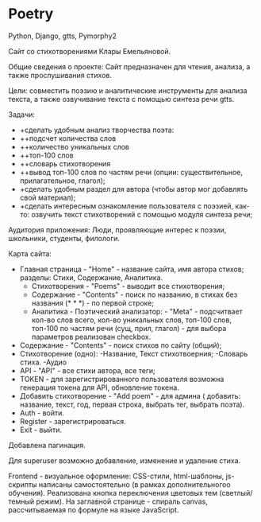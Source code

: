 # Poetry
Python, Django, gtts, Pymorphy2

Сайт со стихотворениями Клары Емельяновой.

Общие сведения о проекте: Сайт предназначен для чтения, анализа, а также прослушивания стихов.

Цели: совместить поэзию и аналитические инструменты для анализа текста, а также озвучивание текста с помощью синтеза речи gtts.

Задачи:

- +сделать удобным анализ творчества поэта:
- ++подсчет количества слов
- ++количество уникальных слов
- ++топ-100 слов
- ++словарь стихотворения
- ++вывод топ-100 слов по частям речи (опции: существительное, прилагательное, глагол);
- +сделать удобным раздел для автора (чтобы автор мог добавлять свой материал);
- +сделать интересным ознакомление пользователя с поэзией, как-то: озвучить текст стихотворений с помощью модуля синтеза речи;


Аудитория приложения: Люди, проявляющие интерес к поэзии, школьники, студенты, филологи.

Карта сайта:
- Главная страница - "Home" - название сайта, имя автора стихов; разделы: Стихи, Содержание, Аналитика.
  - Стихотворения - "Poems" - выводит все стихотворения;
  - Содержание - "Contents" - поиск по названию, в стихах без названия (* * *) - по первой строке;
  - Аналитика - Поэтический анализатор: - "Meta" - подсчитвает кол-во слов всего, кол-во уникальных слов, топ-100 слов, топ-100 по частям речи (сущ, прил, глагол) - для выбора параметров реализован checkbox.
- Содержание - "Contents" - поиск стихов по сайту (общий);
- Стихотворение (одно):
  -Название, Текст стихотвоерния;
  -Словарь стиха.
  -Аудио
- API - "API" - все стихи автора, все теги;
- TOKEN - для зарегистрированного пользователя возможна генерация токена для API, обновление токена.
- Добавить стихотворение - "Add poem" - для админа ( добавить: название, текст, год, первая строка, выбрать тег, выбрать поэта).
- Auth - войти.
- Register - зарегистрироваться.
- Exit - выйти.

Добавлена пагинация.

Для superuser возможно добавление, изменение и удаление стиха.

Frontend - визуальное оформление:
CSS-стили, html-шаблоны, js-скрипты написаны самостоятельно (в рамках дополнительногоо обучения).
Реализована кнопка переключения цветовых тем (светлый/темный режим).
На заглавной странице - спираль canvas, рассчитываемая по формуле на языке JavaScript.

